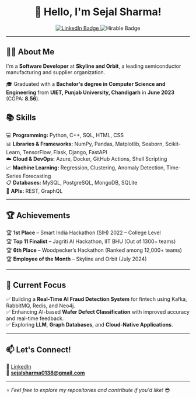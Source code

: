<h1 align="center">👋 Hello, I'm Sejal Sharma!</h1>

<p align="center">
  
  <a href="https://www.linkedin.com/in/sejal-sharma0138/">
    <img src="https://img.shields.io/badge/-Sejal%20Sharma-blue?style=flat-square&logo=Linkedin&logoColor=white" alt="LinkedIn Badge">
  </a>
  <img src="https://img.shields.io/badge/Hirable-yes-brightgreen" alt="Hirable Badge">
</p>

---

## 👩‍💻 About Me  
I'm a **Software Developer** at **Skyline and Orbit**, a leading semiconductor manufacturing and supplier organization.  

🎓 Graduated with a **Bachelor's degree in Computer Science and Engineering** from **UIET, Punjab University, Chandigarh** in **June 2023** (CGPA: **8.56**).  

## 📚 Skills  
💻 **Programming:** Python, C++, SQL, HTML, CSS  
📊 **Libraries & Frameworks:** NumPy, Pandas, Matplotlib, Seaborn, Scikit-Learn, TensorFlow, Flask, Django, FastAPI  
☁️ **Cloud & DevOps:** Azure, Docker, GitHub Actions, Shell Scripting  
📈 **Machine Learning:** Regression, Clustering, Anomaly Detection, Time-Series Forecasting  
📋 **Databases:** MySQL, PostgreSQL, MongoDB, SQLite  
🔗 **APIs:** REST, GraphQL  

---

## 🏆 Achievements  
🏆 **1st Place** – Smart India Hackathon (SIH) 2022 – College Level  
🏆 **Top 11 Finalist** – Jagriti AI Hackathon, IIT BHU (Out of 1300+ teams)  
🏆 **6th Place** – Woodpecker’s Hackathon (Ranked among 12,000+ teams)  
🏆 **Employee of the Month** – Skyline and Orbit (July 2024)  

---


## 🚀 Current Focus  
✅ Building a **Real-Time AI Fraud Detection System** for fintech using Kafka, RabbitMQ, Redis, and Neo4j.  
✅ Enhancing AI-based **Wafer Defect Classification** with improved accuracy and real-time feedback.  
✅ Exploring **LLM**, **Graph Databases**, and **Cloud-Native Applications**.  


---

## 📫 Let's Connect!  
💼 [LinkedIn](https://www.linkedin.com/in/sejal-sharma0138/)  
📧 **sejalsharma0138@gmail.com**  

---

⭐️ *Feel free to explore my repositories and contribute if you'd like!* 😎  
